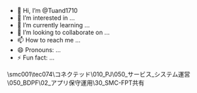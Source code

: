 - 👋 Hi, I’m @Tuand1710
- 👀 I’m interested in ...
- 🌱 I’m currently learning ...
- 💞️ I’m looking to collaborate on ...
- 📫 How to reach me ...
- 😄 Pronouns: ...
- ⚡ Fun fact: ...

<!---
Tuand1710/Tuand1710 is a ✨ special ✨ repository because its `README.md` (this file) appears on your GitHub profile.
You can click the Preview link to take a look at your changes.
--->
\\smc001\tec074\コネクテッド\010_PJ\050_サービス_システム運営\050_BDPF\02_アプリ保守運用\30_SMC-FPT共有
